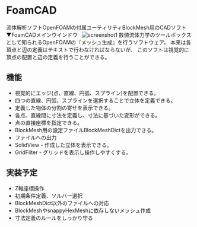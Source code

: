 # FoamCAD

流体解析ソフトOpenFOAMの付属ユーティリティBlockMesh用のCADソフト  
▼FoamCADメインウインドウ  
![screenshot1](https://github.com/hal1437/FoamCAD/blob/master/Resource/screenshot/screenshot1.png)
数値流体力学のツールボックスとして知られるOpenFOAMの『メッシュ生成』を行うソフトウェア。
本来は各頂点と辺の定義はテキストで行わなければならないが、
このソフトは視覚的に頂点の配置と辺の定義を行うことができる。

## 機能

+ 視覚的にエッジ(点、直線、円弧、スプライン)を配置できる。
+ 四つの直線、円弧、スプラインを選択することで立体を定義できる。
+ 定義した物体の分割の寄せを表示できる。
+ 各点、直線間に寸法を定義し、寸法に基づいた変形ができる。
+ 点の直接座標を指定できる。
+ BlockMesh用の設定ファイルBlockMeshDictを出力できる。
+ ファイルへの出力
+ SolidView - 作成した立体を表示できる。
+ GridFilter - グリッドを表示し操作しやすくする。

## 実装予定

+ Z軸座標操作
+ 初期条件定義、ソルバー選択
+ BlockMeshDict以外のファイルへの対応
+ BlockMeshやsnappyHexMeshに依存しないメッシュ作成
+ 寸法定義のルールをしっかり守る
